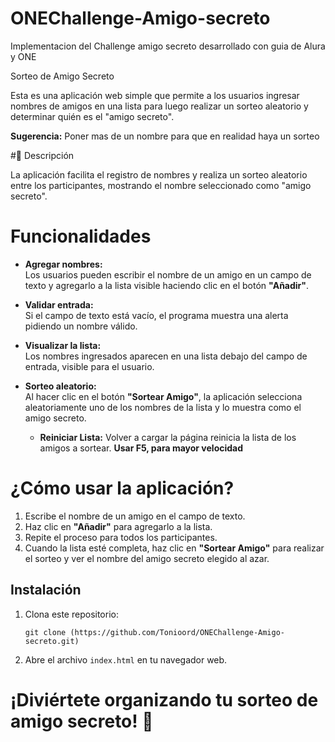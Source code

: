 # ONEChallenge-Amigo-secreto
Implementacion del Challenge amigo secreto desarrollado con guia de Alura y ONE

Sorteo de Amigo Secreto 

Esta es una aplicación web simple que permite a los usuarios ingresar nombres de amigos en una lista para luego realizar un sorteo aleatorio y determinar quién es el "amigo secreto".

**Sugerencia:** Poner mas de un nombre para que en realidad haya un sorteo 

#📝 Descripción

La aplicación facilita el registro de nombres y realiza un sorteo aleatorio entre los participantes, mostrando el nombre seleccionado como "amigo secreto".

# Funcionalidades

- **Agregar nombres:**  
  Los usuarios pueden escribir el nombre de un amigo en un campo de texto y agregarlo a la lista visible haciendo clic en el botón **"Añadir"**.

- **Validar entrada:**  
  Si el campo de texto está vacío, el programa muestra una alerta pidiendo un nombre válido.

- **Visualizar la lista:**  
  Los nombres ingresados aparecen en una lista debajo del campo de entrada, visible para el usuario.

- **Sorteo aleatorio:**  
  Al hacer clic en el botón **"Sortear Amigo"**, la aplicación selecciona aleatoriamente uno de los nombres de la lista y lo muestra como el amigo secreto.

  - **Reiniciar Lista:**
  Volver a cargar la página reinicia la lista de los amigos a sortear. **Usar F5, para mayor velocidad**  

# ¿Cómo usar la aplicación?

1. Escribe el nombre de un amigo en el campo de texto.
2. Haz clic en **"Añadir"** para agregarlo a la lista.
3. Repite el proceso para todos los participantes.
4. Cuando la lista esté completa, haz clic en **"Sortear Amigo"** para realizar el sorteo y ver el nombre del amigo secreto elegido al azar.

## Instalación

1. Clona este repositorio:
    ```
    git clone (https://github.com/Tonioord/ONEChallenge-Amigo-secreto.git)
    ```
2. Abre el archivo `index.html` en tu navegador web.

# ¡Diviértete organizando tu sorteo de amigo secreto! 🎉

